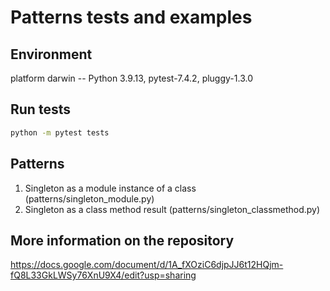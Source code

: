 # Patterns tests and examples

## Environment

platform darwin -- Python 3.9.13, pytest-7.4.2, pluggy-1.3.0

## Run tests

```bash
python -m pytest tests
```

## Patterns

1. Singleton as a module instance of a class (patterns/singleton_module.py)
1. Singleton as a class method result (patterns/singleton_classmethod.py)

## More information on the repository

https://docs.google.com/document/d/1A_fXOziC6djpJJ6t12HQjm-fQ8L33GkLWSy76XnU9X4/edit?usp=sharing
